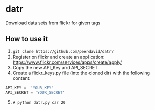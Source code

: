 # datr
Download data sets from flickr for given tags

## How to use it
1. ```git clone https://github.com/peerdavid/datr/```
2. Register on flickr and create an application: https://www.flickr.com/services/apps/create/apply/
3. Copy the new API_Key and API_SECRET.
4. Create a flickr_keys.py file (into the cloned dir) with the following content:<br>
``` python
API_KEY =  'YOUR_KEY'
API_SECRET = 'YOUR_SECRET'
```
5. ```# python datr.py car 20 ```

